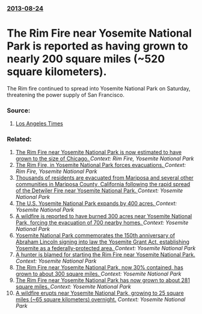 ### [2013-08-24](/news/2013/08/24/index.md)

# The Rim Fire near Yosemite National Park is reported as having grown to nearly 200 square miles (~520 square kilometers). 

The Rim fire continued to spread into Yosemite National Park on Saturday, threatening the power supply of San Francisco.


### Source:

1. [Los Angeles Times](http://www.latimes.com/local/lanow/la-me-ln-yosemite-fire-san-francisco-power-rim-fire20130823,0,1157539.story)

### Related:

1. [The Rim Fire near Yosemite National Park is now estimated to have grown to the size of Chicago. ](/news/2013/08/25/the-rim-fire-near-yosemite-national-park-is-now-estimated-to-have-grown-to-the-size-of-chicago.md) _Context: Rim Fire, Yosemite National Park_
2. [The Rim Fire, in Yosemite National Park forces evacuations. ](/news/2013/08/22/the-rim-fire-in-yosemite-national-park-forces-evacuations.md) _Context: Rim Fire, Yosemite National Park_
3. [Thousands of residents are evacuated from Mariposa and several other communities in Mariposa County, California following the rapid spread of the Detwiler Fire near Yosemite National Park. ](/news/2017/07/19/thousands-of-residents-are-evacuated-from-mariposa-and-several-other-communities-in-mariposa-county-california-following-the-rapid-spread-o.md) _Context: Yosemite National Park_
4. [The U.S. Yosemite National Park expands by 400 acres. ](/news/2016/09/7/the-u-s-yosemite-national-park-expands-by-400-acres.md) _Context: Yosemite National Park_
5. [A wildfire is reported to have burned 300 acres near Yosemite National Park, forcing the evacuation of 700 nearby homes. ](/news/2014/09/6/a-wildfire-is-reported-to-have-burned-300-acres-near-yosemite-national-park-forcing-the-evacuation-of-700-nearby-homes.md) _Context: Yosemite National Park_
6. [Yosemite National Park commemorates the 150th anniversary of Abraham Lincoln signing into law the Yosemite Grant Act, establishing Yosemite as a federally-protected area. ](/news/2014/06/30/yosemite-national-park-commemorates-the-150th-anniversary-of-abraham-lincoln-signing-into-law-the-yosemite-grant-act-establishing-yosemite.md) _Context: Yosemite National Park_
7. [A hunter is blamed for starting the Rim Fire near Yosemite National Park. ](/news/2013/09/5/a-hunter-is-blamed-for-starting-the-rim-fire-near-yosemite-national-park.md) _Context: Yosemite National Park_
8. [The Rim Fire near Yosemite National Park, now 30% contained, has grown to about 300 square miles. ](/news/2013/08/29/the-rim-fire-near-yosemite-national-park-now-30-contained-has-grown-to-about-300-square-miles.md) _Context: Yosemite National Park_
9. [The Rim Fire near Yosemite National Park has now grown to about 281 square miles. ](/news/2013/08/27/the-rim-fire-near-yosemite-national-park-has-now-grown-to-about-281-square-miles.md) _Context: Yosemite National Park_
10. [A wildfire erupts near Yosemite National Park, growing to 25 square miles (~65 square kilometers) overnight.](/news/2013/08/17/a-wildfire-erupts-near-yosemite-national-park-growing-to-25-square-miles-65-square-kilometers-overnight.md) _Context: Yosemite National Park_
